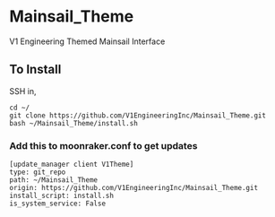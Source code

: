 # Mainsail_Theme
V1 Engineering Themed Mainsail Interface


## To Install

SSH in,

```
cd ~/
git clone https://github.com/V1EngineeringInc/Mainsail_Theme.git
bash ~/Mainsail_Theme/install.sh
```

### Add this to moonraker.conf to get updates
```
[update_manager client V1Theme]
type: git_repo
path: ~/Mainsail_Theme
origin: https://github.com/V1EngineeringInc/Mainsail_Theme.git
install_script: install.sh
is_system_service: False
```
